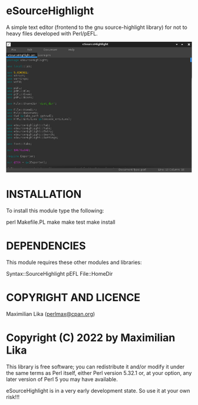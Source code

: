 eSourceHighlight
================

A simple text editor (frontend to the gnu source-highlight library) for not to heavy files developed with Perl/pEFL.

![Screenshot to eSourceHighlight](https://github.com/MaxPerl/eSourceHighlight/raw/main/screenshot.jpg "Screenshot to eSourceHighlight")

# INSTALLATION

To install this module type the following:

   perl Makefile.PL
   make
   make test
   make install

# DEPENDENCIES

This module requires these other modules and libraries:

  Syntax::SourceHighlight
  pEFL
  File::HomeDir

# COPYRIGHT AND LICENCE

Maximilian Lika (perlmax@cpan.org)

# Copyright (C) 2022 by Maximilian Lika

This library is free software; you can redistribute it and/or modify
it under the same terms as Perl itself, either Perl version 5.32.1 or,
at your option, any later version of Perl 5 you may have available.

eSourceHighlight is in a very early development state. So use it at
your own risk!!!
